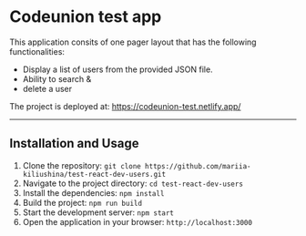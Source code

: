 # Codeunion test app

This application consits of one pager layout that has the following functionalities:

- Display a list of users from the provided JSON file.
- Ability to search &
- delete a user


The project is deployed at: https://codeunion-test.netlify.app/

---

## Installation and Usage

1. Clone the repository: `git clone https://github.com/mariia-kiliushina/test-react-dev-users.git`
2. Navigate to the project directory: `cd test-react-dev-users`
3. Install the dependencies: `npm install`
4. Build the project: `npm run build`
5. Start the development server: `npm start`
6. Open the application in your browser: `http://localhost:3000`

